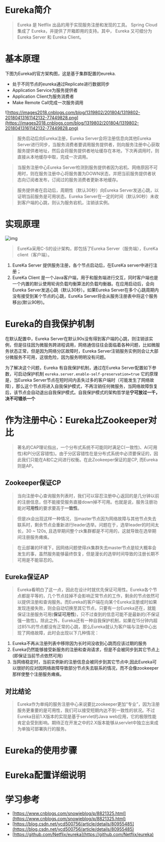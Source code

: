 # Eureka简介

> Eureka 是 Netflix 出品的用于实现服务注册和发现的工具。 Spring Cloud 集成了 Eureka，并提供了开箱即用的支持。其中， Eureka 又可细分为 Eureka Server 和 Eureka Client。

# 基本原理
下图为Eureka的官方架构图，这是基于集群配置的eureka.

- 处于不同节点的eureka通过Replicate进行数据同步
- Application Service为服务提供者
- Application Client为服务消费者
- Make Remote Call完成一次服务调用

![https://images2018.cnblogs.com/blog/1319802/201804/1319802-20180413161142132-77449828.png](https://images2018.cnblogs.com/blog/1319802/201804/1319802-20180413161142132-77449828.png)
    
> 服务启动后向Eureka注册，Eureka Server会将注册信息向其他Eureka Server进行同步，当服务消费者要调用服务提供者，则向服务注册中心获取服务提供者地址，然后会将服务提供者地址缓存在本地，下次再调用时，则直接从本地缓存中取，完成一次调用。

> 当服务注册中心Eureka Server检测到服务提供者因为宕机、网络原因不可用时，则在服务注册中心将服务置为DOWN状态，并把当前服务提供者状态向订阅者发布，订阅过的服务消费者更新本地缓存。

> 服务提供者在启动后，周期性（默认30秒）向Eureka Server发送心跳，以证明当前服务是可用状态。Eureka Server在一定的时间（默认90秒）未收到客户端的心跳，则认为服务宕机，注销该实例。

# 实现原理
![img](https://img-blog.csdn.net/20180707224436734?watermark/2/text/aHR0cHM6Ly9ibG9nLmNzZG4ubmV0L3ljZDUwMDc1Ng==/font/5a6L5L2T/fontsize/400/fill/I0JBQkFCMA==/dissolve/70)

> EureKa采用C-S的设计架构，即包括了Eureka Server（服务端），EureKa client（客户端）。

1. EureKa Server 提供服务注册，各个节点启动后，在EureKa server中进行注册；
2. EureKa Client 是一个Java客户端，用于和服务端进行交互，同时客户端也是一个内置的默认使用轮询负载均衡算法的负载均衡器。在应用启动后，会向Eureka Server发送心跳（默认30秒）。如果Eureka Server在多个心跳周期内没有接受到某个节点的心跳，EureKa Server将会从服务注册表中将这个服务移出{默认90秒)。

# Eureka的自我保护机制

在默认配置中，Eureka Server在默认90s没有得到客户端的心跳，则注销该实例，但是往往因为微服务跨进程调用，网络通信往往会面临着各种问题，比如微服务状态正常，但是因为网络分区故障时，Eureka Server注销服务实例则会让大部分微服务不可用，这很危险，因为服务明明没有问题。

为了解决这个问题，Eureka 有自我保护机制，通过在Eureka Server配置如下参数，可启动保护机制
`eureka.server.enable-self-preservation=true`
它的原理是，当Eureka Server节点在短时间内丢失过多的客户端时（可能发生了网络故障），那么这个节点将进入自我保护模式，不再注销任何微服务，当网络故障恢复后，该节点会自动退出自我保护模式。自我保护模式的架构哲学是**宁可放过一千，决不可错杀一个**

# 作为注册中心：Eureka比Zookeeper对比

> 著名的CAP理论指出，一个分布式系统不可能同时满足C(一致性)、A(可用性)和P(分区容错性)。由于分区容错性在是分布式系统中必须要保证的，因此我们只能在A和C之间进行权衡。在此Zookeeper保证的是CP, 而Eureka则是AP。

## Zookeeper保证CP
> 当向注册中心查询服务列表时，我们可以容忍注册中心返回的是几分钟以前的注册信息，但不能接受服务直接down掉不可用。也就是说，服务注册功能对**可用性**的要求要高于**一致性**。

> 但是zk会出现这样一种情况，当master节点因为网络故障与其他节点失去联系时，剩余节点会重新进行leader选举。问题在于，选举leader的时间太长，30 ~ 120s, 且选举期间整个zk集群都是不可用的，这就导致在选举期间注册服务瘫痪。

> 在云部署的环境下，因网络问题使得zk集群失去master节点是较大概率会发生的事，虽然服务能够最终恢复，但是漫长的选举时间导致的注册长期不可用是不能容忍的。

## Eureka保证AP

> Eureka看明白了这一点，因此在设计时就优先保证可用性。Eureka各个节点都是平等的，几个节点挂掉不会影响正常节点的工作，剩余的节点依然可以提供注册和查询服务。而Eureka的客户端在向某个Eureka注册或时如果发现连接失败，则会自动切换至其它节点，只要有一台Eureka还在，就能保证注册服务可用(**保证可用性**)，只不过查到的信息可能不是最新的(不保证强一致性)。除此之外，Eureka还有一种自我保护机制，如果在15分钟内超过85%的节点都没有正常的心跳，那么Eureka就认为客户端与注册中心出现了网络故障，此时会出现以下几种情况：
1. Eureka不再从注册列表中移除因为长时间没收到心跳而应该过期的服务
2. Eureka仍然能够接受新服务的注册和查询请求，但是不会被同步到其它节点上(即保证当前节点依然可用)
3. 当网络稳定时，当前实例新的注册信息会被同步到其它节点中,因此Eureka可以很好的应对因网络故障导致部分节点失去联系的情况，而不会像zookeeper那样使整个注册服务瘫痪。

## 对比结论
> Eureka作为单纯的服务注册中心来说要比zookeeper更加“专业”，因为注册服务更重要的是可用性，我们可以接受短期内达不到一致性的状况。不过Eureka目前1.X版本的实现是基于servlet的Java web应用，它的极限性能肯定会受到影响。期待正在开发之中的2.X版本能够从servlet中独立出来成为单独可部署执行的服务。

# Eureka的使用步骤


# Eureka配置详细说明


# 学习参考
- [https://www.cnblogs.com/snowjeblog/p/8821325.html](https://www.cnblogs.com/snowjeblog/p/8821325.html)
- [https://blog.csdn.net/ycd500756/article/details/80955485](https://blog.csdn.net/ycd500756/article/details/80955485)
- [https://github.com/Netflix/eureka](https://github.com/Netflix/eureka)